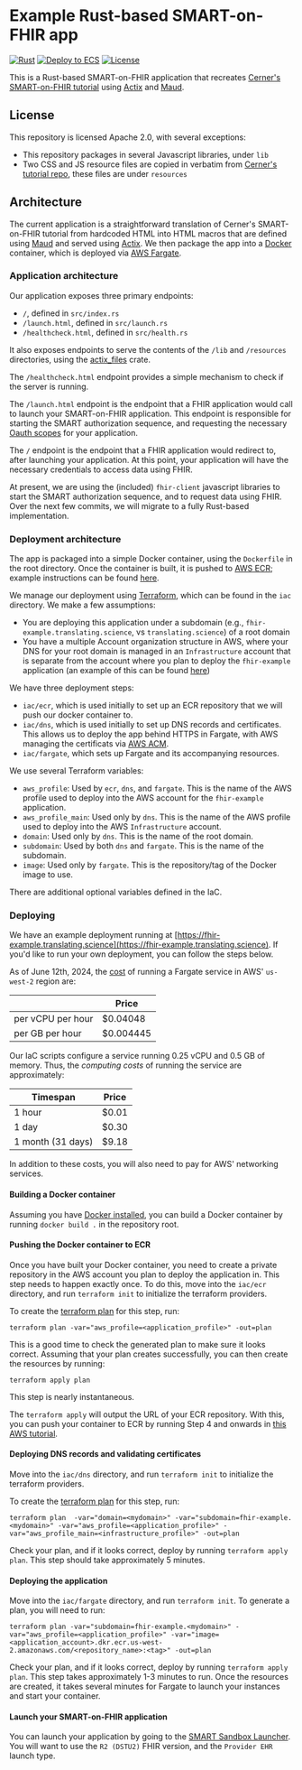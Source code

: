 # Example Rust-based SMART-on-FHIR app

[![Rust](https://github.com/translating-science/rust-smart-fhir/actions/workflows/rust.yml/badge.svg)](https://github.com/translating-science/rust-smart-fhir/actions/workflows/rust.yml)
[![Deploy to ECS](https://github.com/translating-science/rust-smart-fhir/actions/workflows/ecr.yml/badge.svg)](https://github.com/translating-science/rust-smart-fhir/actions/workflows/ecr.yml)
[![License](https://img.shields.io/badge/License-Apache_2.0-blue.svg)](https://opensource.org/licenses/Apache-2.0)

This is a Rust-based SMART-on-FHIR application that recreates [Cerner's SMART-on-FHIR tutorial](https://engineering.cerner.com/smart-on-fhir-tutorial/#standalone-app-launch-for-patient-access-workflow)
using [Actix](https://actix.rs) and [Maud](https://maud.lambda.xyz).

## License

This repository is licensed Apache 2.0, with several exceptions:

* This repository packages in several Javascript libraries, under `lib`
* Two CSS and JS resource files are copied in verbatim from [Cerner's tutorial repo](https://github.com/cerner/smart-on-fhir-tutorial/tree/gh-pages),
  these files are under `resources`

## Architecture

The current application is a straightforward translation of Cerner's SMART-on-FHIR tutorial from hardcoded HTML into
HTML macros that are defined using [Maud](https://maud.lambda.xyz) and served using [Actix](https://actix.rs).
We then package the app into a [Docker](https://docker.com) container, which is deployed via
[AWS Fargate](https://aws.amazon.com/fargate/).

### Application architecture

Our application exposes three primary endpoints:

* `/`, defined in `src/index.rs`
* `/launch.html`, defined in `src/launch.rs`
* `/healthcheck.html`, defined in `src/health.rs`

It also exposes endpoints to serve the contents of the `/lib` and `/resources` directories,
using the [actix_files](https://docs.rs/actix-files/latest/actix_files/) crate.

The `/healthcheck.html` endpoint provides a simple mechanism to check if the server is running.

The `/launch.html` endpoint is the endpoint that a FHIR application would call to launch your
SMART-on-FHIR application. This endpoint is responsible for starting the SMART authorization
sequence, and requesting the necessary [Oauth scopes](https://build.fhir.org/ig/HL7/smart-app-launch/scopes-and-launch-context.html)
for your application.

The `/` endpoint is the endpoint that a FHIR application would redirect to, after launching your
application. At this point, your application will have the necessary credentials to access data
using FHIR.

At present, we are using the (included) `fhir-client` javascript libraries to start the SMART
authorization sequence, and to request data using FHIR. Over the next few commits, we will migrate
to a fully Rust-based implementation.

### Deployment architecture

The app is packaged into a simple Docker container, using the `Dockerfile` in the root directory.
Once the container is built, it is pushed to [AWS ECR](https://aws.amazon.com/ecr/);
example instructions can be found [here](https://docs.aws.amazon.com/AmazonECR/latest/userguide/getting-started-cli.html).

We manage our deployment using [Terraform](http://terraform.io/docs/providers/aws/r/route53_record.html),
which can be found in the `iac` directory. We make a few assumptions:

* You are deploying this application under a subdomain (e.g., `fhir-example.translating.science`, vs
  `translating.science`) of a root domain
* You have a multiple Account organization structure in AWS, where your DNS for your root domain
  is managed in an `Infrastructure` account that is separate from the account where you plan to
  deploy the `fhir-example` application (an example of this can be found [here](https://aws.amazon.com/blogs/mt/scale-multi-account-architecture-aws-network-firewall-and-aws-control-tower/))

We have three deployment steps:

* `iac/ecr`, which is used initially to set up an ECR repository that we will push our docker container to.
* `iac/dns`, which is used initially to set up DNS records and certificates. This allows us to
  deploy the app behind HTTPS in Fargate, with AWS managing the certificats via [AWS ACM](https://aws.amazon.com/certificate-manager/).
* `iac/fargate`, which sets up Fargate and its accompanying resources.

We use several Terraform variables:

* `aws_profile`: Used by `ecr`, `dns`, and `fargate`. This is the name of the AWS profile used to
  deploy into the AWS account for the `fhir-example` application.
* `aws_profile_main`: Used only by `dns`. This is the name of the AWS profile used to deploy
  into the AWS `Infrastructure` account.
* `domain`: Used only by `dns`. This is the name of the root domain.
* `subdomain`: Used by both `dns` and `fargate`. This is the name of the subdomain.
* `image`: Used only by `fargate`. This is the repository/tag of the Docker image to use.

There are additional optional variables defined in the IaC.

### Deploying

We have an example deployment running at [https://fhir-example.translating.science](https://fhir-example.translating.science).
If you'd like to run your own deployment, you can follow the steps below.

As of June 12th, 2024, the [cost](https://aws.amazon.com/fargate/pricing/) of running a Fargate service in AWS' `us-west-2`
region are:

|                   | Price     |
|-------------------|-----------|
| per vCPU per hour | $0.04048  |
| per GB per hour   | $0.004445 |

Our IaC scripts configure a service running 0.25 vCPU and 0.5 GB of memory. Thus, the _computing costs_ of running the
service are approximately:

| Timespan          | Price |
|-------------------|-------|
| 1 hour            | $0.01 |
| 1 day             | $0.30 |
| 1 month (31 days) | $9.18 |

In addition to these costs, you will also need to pay for AWS' networking services.

#### Building a Docker container

Assuming you have [Docker installed](https://docs.docker.com/engine/install/), you can
build a Docker container by running `docker build .` in the repository root.

#### Pushing the Docker container to ECR

Once you have built your Docker container, you need to create a private repository in the
AWS account you plan to deploy the application in. This step needs to happen exactly once.
To do this, move into the `iac/ecr` directory, and run `terraform init` to initialize the
terraform providers.

To create the [terraform plan](https://developer.hashicorp.com/terraform/tutorials/cli/plan) for this step, run:

```
terraform plan -var="aws_profile=<application_profile>" -out=plan
```

This is a good time to check the generated plan to make sure it looks correct. Assuming
that your plan creates successfully, you can then create the resources by running:

```
terraform apply plan
```

This step is nearly instantaneous.

The `terraform apply` will output the URL of your ECR repository. With this, you can push your container to ECR by running
Step 4 and onwards in [this AWS tutorial](https://docs.aws.amazon.com/AmazonECR/latest/userguide/getting-started-cli.html).

#### Deploying DNS records and validating certificates

Move into the `iac/dns` directory, and run `terraform init` to initialize the terraform
providers.

To create the [terraform plan](https://developer.hashicorp.com/terraform/tutorials/cli/plan) for this step, run:

```
terraform plan  -var="domain=<mydomain>" -var="subdomain=fhir-example.<mydomain>" -var="aws_profile=<application_profile>" -var="aws_profile_main=<infrastructure_profile>" -out=plan
```

Check your plan, and if it looks correct, deploy by running `terraform apply plan`.
This step should take approximately 5 minutes.

#### Deploying the application

Move into the `iac/fargate` directory, and run `terraform init`. To generate a plan, you
will need to run:

```
terraform plan -var="subdomain=fhir-example.<mydomain>" -var="aws_profile=<application_profile>" -var="image=<application_account>.dkr.ecr.us-west-2.amazonaws.com/<repository_name>:<tag>" -out=plan
```

Check your plan, and if it looks correct, deploy by running `terraform apply plan`.
This step takes approximately 1-3 minutes to run. Once the resources are created, it takes
several minutes for Fargate to launch your instances and start your container.

#### Launch your SMART-on-FHIR application

You can launch your application by going to the [SMART Sandbox Launcher](https://launch.smarthealthit.org/). You will want to use the `R2 (DSTU2)` FHIR version, and the `Provider EHR` launch type.
